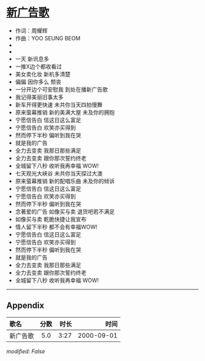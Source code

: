 # [新广告歌](https://music.163.com/song?id=67475)

* 作词：周耀辉
* 作曲：YOO SEUNG BEOM
*
*
* 一天 新讯息多
* 一推X边个都收看过
* 美女卖化妆 新机多清楚
* 偏偏 因你多么 颓丧
* 一分开边个可安慰我 到处在播新广告歌
* 我记得美丽旧事太多
* 新车开得更快速 未共你当天四拍慢舞
* 原来萤幕推销 新的美满大屋 未及你的拥抱
* 宁愿信告白 信这日这么富足
* 宁愿信告白 欢笑亦买得到
* 然而停下半秒 偏听到我在哭
* 就是我的广告
* 全力去变卖 我那日那些满足
* 全力去变卖 跟你那次誓约终老
* 全城留下八秒 收听我再幸福 WOW!
* 七天观光大峡谷 未共你当天探过大澳
* 原来萤幕推销 新的配唱乐曲 未及你的倾诉
* 宁愿信告白 信这日这么富足
* 宁愿信告白 欢笑亦买得到
* 然而停下半秒 偏听到我在哭
* 念著爱的广告 如像买与卖 退货吧若不满足
* 如像买与卖 乾脆快捷让我宣布
* 情人留下半秒 都不会有幸福WOW!
* 宁愿信告白 信这日这么富足
* 宁愿信告白 欢笑亦买得到
* 然而停下半秒 偏听到我在哭
* 就是我的广告
* 全力去变卖 我那日那些满足
* 全力去变卖 跟你那次誓约终老
* 全城留下八秒 收听我再幸福 WOW!


---

## Appendix

|歌名|分数|时长|时间|
|:---|:---:|---:|---:|
|新广告歌|5.0|3:27|2000-09-01

*modified: False*